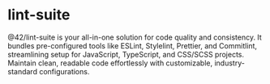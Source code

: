 # lint-suite
@42/lint-suite is your all-in-one solution for code quality and consistency. It bundles pre-configured tools like ESLint, Stylelint, Prettier, and Commitlint, streamlining setup for JavaScript, TypeScript, and CSS/SCSS projects. Maintain clean, readable code effortlessly with customizable, industry-standard configurations.
